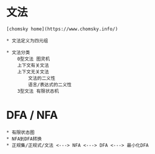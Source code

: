 # 文法

    [chomsky home](https://www.chomsky.info/)

    * 文法定义为四元组

    * 文法分类
        0型文法 图灵机
        上下文有关文法
        上下文无关文法
            文法的二义性
            语言/表达式的二义性
        3型文法 有限状态机

# DFA / NFA

    * 有限状态图
    * NFA到DFA转换
    * 正规集/正规式/文法 <---> NFA <---> DFA <---> 最小化DFA